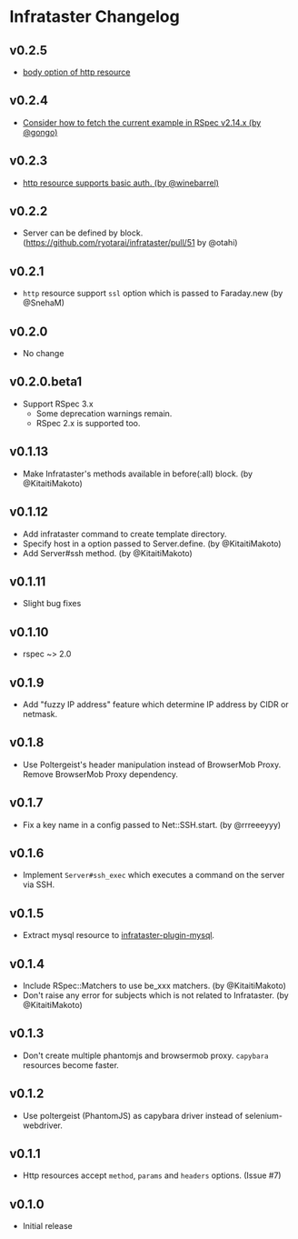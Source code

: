 # Infrataster Changelog

## v0.2.5

* [body option of http resource](https://github.com/ryotarai/infrataster/pull/57)

## v0.2.4

* [Consider how to fetch the current example in RSpec v2.14.x (by @gongo)](https://github.com/ryotarai/infrataster/pull/56)

## v0.2.3

* [http resource supports basic auth. (by @winebarrel)](https://github.com/ryotarai/infrataster/pull/54)

## v0.2.2

* Server can be defined by block. (https://github.com/ryotarai/infrataster/pull/51 by @otahi)

## v0.2.1

* `http` resource support `ssl` option which is passed to Faraday.new (by @SnehaM)

## v0.2.0

* No change

## v0.2.0.beta1

* Support RSpec 3.x
  * Some deprecation warnings remain.
  * RSpec 2.x is supported too.

## v0.1.13

* Make Infrataster's methods available in before(:all) block. (by @KitaitiMakoto)

## v0.1.12

* Add infrataster command to create template directory.
* Specify host in a option passed to Server.define. (by @KitaitiMakoto)
* Add Server#ssh method. (by @KitaitiMakoto)

## v0.1.11

* Slight bug fixes

## v0.1.10

* rspec ~> 2.0

## v0.1.9

* Add "fuzzy IP address" feature which determine IP address by CIDR or netmask.

## v0.1.8

* Use Poltergeist's header manipulation instead of BrowserMob Proxy. Remove BrowserMob Proxy dependency.

## v0.1.7

* Fix a key name in a config passed to Net::SSH.start. (by @rrreeeyyy)

## v0.1.6

* Implement `Server#ssh_exec` which executes a command on the server via SSH.

## v0.1.5

* Extract mysql resource to [infrataster-plugin-mysql](https://github.com/ryotarai/infrataster-plugin-mysql).

## v0.1.4

* Include RSpec::Matchers to use be_xxx matchers. (by @KitaitiMakoto)
* Don't raise any error for subjects which is not related to Infrataster. (by @KitaitiMakoto)

## v0.1.3

* Don't create multiple phantomjs and browsermob proxy. `capybara` resources become faster.

## v0.1.2

* Use poltergeist (PhantomJS) as capybara driver instead of selenium-webdriver.

## v0.1.1

* Http resources accept `method`, `params` and `headers` options. (Issue #7)

## v0.1.0

* Initial release

